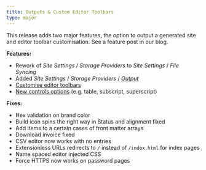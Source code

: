 ```yaml
---
title: Outputs & Custom Editor Toolbars
type: major
---
```



This release adds two major features, the option to output a generated site and editor toolbar customisation. See a feature post in our blog.

**Features:**

* Rework of *Site Settings* / *Storage Providers* to *Site Settings* / *File Syncing*
* Added *Site Settings* / *Storage Providers* / *[Output](/syncing/output/)*
* [Customise editor toolbars](/editing/options/)
* [New controls options](/editing/options/) (e.g. table, subscript, superscript)

**Fixes:**

* Hex validation on brand color
* Build icon spins the right way in Status and alignment fixed
* Add items to a certain cases of front matter arrays
* Download invoice fixed
* CSV editor now works with no entries
* Extensionless URLs redirects to `/` instead of `/index.html` for index pages
* Name spaced editor injected CSS
* Force HTTPS now works on password pages